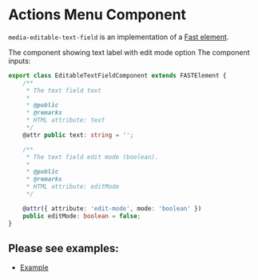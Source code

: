 # Actions Menu Component

`media-editable-text-field` is an implementation of a [Fast element](https://www.fast.design/).

The component showing text label with edit mode option
The component inputs:

```ts
export class EditableTextFieldComponent extends FASTElement {
    /**
     * The text field text
     *
     * @public
     * @remarks
     * HTML attribute: text
     */
    @attr public text: string = '';

    /**
     * The text field edit mode (boolean).
     *
     * @public
     * @remarks
     * HTML attribute: editMode
     */

    @attr({ attribute: 'edit-mode', mode: 'boolean' })
    public editMode: boolean = false;
}
```

## Please see examples:

-   [Example](./examples/example.html)
